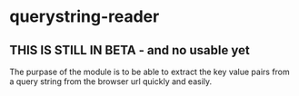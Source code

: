 # querystring-reader

## THIS IS STILL IN BETA - and no usable yet

The purpase of the module is to be able to extract the key value pairs from a query string from the browser url quickly and easily.
